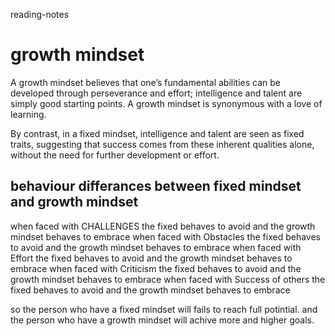 reading-notes
# growth mindset
A growth mindset believes that one’s fundamental abilities can be developed through perseverance and effort; intelligence and talent are simply good starting points. A growth mindset is synonymous with a love of learning.

By contrast, in a fixed mindset, intelligence and talent are seen as fixed traits, suggesting that success comes from these inherent qualities alone, without the need for further development or effort.

## behaviour differances between fixed mindset and growth mindset

when faced with CHALLENGES the fixed behaves to avoid and the growth mindset behaves to embrace
when faced with Obstacles the fixed behaves to avoid and the growth mindset behaves to embrace
when faced with Effort the fixed behaves to avoid and the growth mindset behaves to embrace
when faced with Criticism the fixed behaves to avoid and the growth mindset behaves to embrace
when faced with Success of others the fixed behaves to avoid and the growth mindset behaves to embrace

so the person who have a fixed mindset will fails to reach full potintial.
and the person who have a growth mindset will achive more and higher goals.
